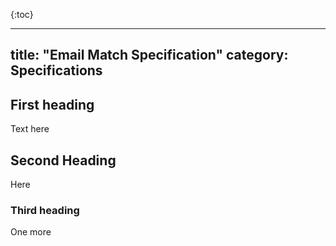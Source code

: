{:toc}

---
title: "Email Match Specification"
category: Specifications
---

## First heading

Text here

## Second Heading

Here

### Third heading

One more
